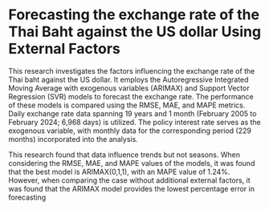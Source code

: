 # Forecasting the exchange rate of the Thai Baht against the US dollar Using External Factors

This research investigates the factors influencing the exchange rate of the Thai baht against the US dollar. It employs the Autoregressive Integrated Moving Average with exogenous variables (ARIMAX) and Support Vector Regression (SVR) models to forecast the exchange rate. The performance of these models is compared using the RMSE, MAE, and MAPE metrics. Daily exchange rate data spanning 19 years and 1 month (February 2005 to February 2024; 6,968 days) is utilized. The policy interest rate serves as the exogenous variable, with monthly data for the corresponding period (229 months) incorporated into the analysis.

This research found that data influence trends but not seasons. When considering the RMSE, MAE, and MAPE values of the models, it was found that the best model is ARIMAX(0,1,1), with an MAPE value of 1.24%. However, when comparing the case without additional external factors, it was found that the ARIMAX model provides the lowest percentage error in forecasting
